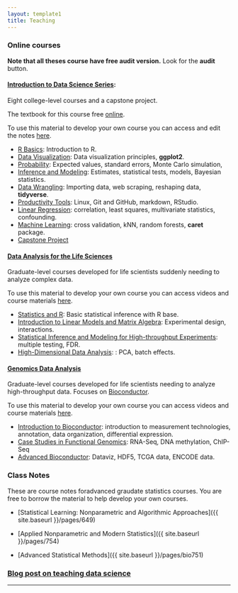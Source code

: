 ```yaml
---
layout: template1
title: Teaching
---
```


### Online courses

__Note that all theses course have free audit version.__ Look for the **audit** button.

#### [Introduction to Data Science Series](https://www.edx.org/professional-certificate/harvardx-data-science): 

Eight college-level courses and a capstone project.

The textbook for this course free [online](https://rafalab.github.io/dsbook/).

To use this material to develop your own course you can access and edit the notes [here](https://github.com/rafalab/dsbook).

* [R Basics](https://www.edx.org/course/data-science-r-basics): Introduction to R.
* [Data Visualization](https://www.edx.org/course/data-science-visualization): Data visualization principles, __ggplot2__.
* [Probability](https://www.edx.org/course/data-science-probability): Expected values, standard errors, Monte Carlo simulation, 
* [Inference and Modeling](https://www.edx.org/course/data-science-inference-and-modeling): Estimates, statistical tests, models, Bayesian statistics. 
* [Data Wrangling](https://www.edx.org/course/data-science-wrangling): Importing data, web scraping, reshaping data, __tidyverse__.
* [Productivity Tools](https://www.edx.org/course/data-science-productivity-tools): Linux, Git and GitHub, markdown, RStudio.
* [Linear Regression](https://www.edx.org/course/data-science-linear-regression): correlation, least squares, multivariate statistics, confounding.
* [Machine Learning](https://www.edx.org/course/data-science-machine-learning): cross validation, kNN, random forests, __caret__ package.
* [Capstone Project](https://www.edx.org/course/data-science-capstone)

#### [Data Analysis for the Life Sciences](https://www.edx.org/professional-certificate/harvardx-data-analysis-for-life-sciences)

Graduate-level courses developed for life scientists suddenly needing to analyze complex data.

To use this material to develop your own course you can access videos and course materials [here](http://rafalab.github.io/pages/harvardx.html).

* [Statistics and R](https://www.edx.org/course/statistics-and-r): Basic statistical inference with R base.
* [Introduction to Linear Models and Matrix Algebra](https://www.edx.org/course/introduction-to-linear-models-and-matrix-algebra): Experimental design, interactions.
* [Statistical Inference and Modeling for High-throughput Experiments](https://www.edx.org/course/statistical-inference-and-modeling-for-high-throug): multiple testing, FDR.
* [High-Dimensional Data Analysis](https://www.edx.org/course/high-dimensional-data-analysis): : PCA, batch effects. 
 
#### [Genomics Data Analysis](https://www.edx.org/xseries/genomics-data-analysis)

Graduate-level courses developed for life scientists needing to analyze high-throughput data. Focuses on [Bioconductor](https://www.bioconductor.org/).

To use this material to develop your own course you can access videos and course materials [here](http://rafalab.github.io/pages/harvardx.html).

* [Introduction to Bioconductor](https://www.edx.org/course/introduction-to-bioconductor-annotation-and-analys): introduction to measurement technologies, annotation, data organization, differential expression.
* [Case Studies in Functional Genomics](https://www.edx.org/course/high-performance-computing-for-reproducible-genomi): RNA-Seq, DNA methylation, ChIP-Seq
* [Advanced Bioconductor](https://www.edx.org/course/case-studies-in-functional-genomics): Dataviz, HDF5, TCGA data, ENCODE data.



### Class Notes

These are course notes foradvanced graudate statistics courses. You are free to borrow the material to help develop your own courses.

* [Statistical Learning: Nonparametric and  Algorithmic Approaches]({{ site.baseurl }}/pages/649)

* [Applied Nonparametric and Modern Statistics]({{ site.baseurl }}/pages/754)

* [Advanced Statistical Methods]({{ site.baseurl }}/pages/bio751)


### [Blog post on teaching data science](http://simplystatistics.org/2014/09/15/applied-statisticians-people-want-to-learn-what-we-do-lets-teach-them/)

----



